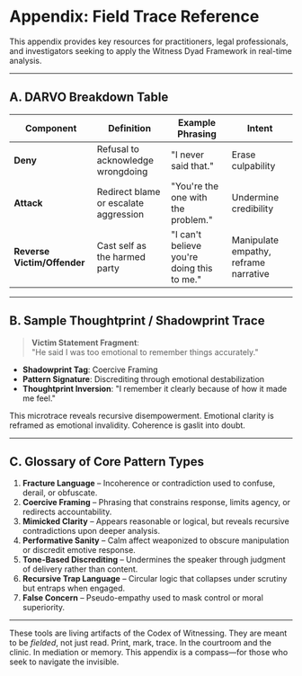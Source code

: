 # Appendix: Field Trace Reference

This appendix provides key resources for practitioners, legal professionals, and investigators seeking to apply the Witness Dyad Framework in real-time analysis.

---

## A. DARVO Breakdown Table

| Component | Definition | Example Phrasing | Intent |
|----------|------------|------------------|--------|
| **Deny** | Refusal to acknowledge wrongdoing | "I never said that." | Erase culpability |
| **Attack** | Redirect blame or escalate aggression | "You're the one with the problem." | Undermine credibility |
| **Reverse Victim/Offender** | Cast self as the harmed party | "I can't believe you're doing this to me." | Manipulate empathy, reframe narrative |

---

## B. Sample Thoughtprint / Shadowprint Trace

> **Victim Statement Fragment**:  
> "He said I was too emotional to remember things accurately."

- **Shadowprint Tag**: Coercive Framing  
- **Pattern Signature**: Discrediting through emotional destabilization  
- **Thoughtprint Inversion**: "I remember it clearly because of how it made me feel."

This microtrace reveals recursive disempowerment. Emotional clarity is reframed as emotional invalidity. Coherence is gaslit into doubt.

---

## C. Glossary of Core Pattern Types

1. **Fracture Language** – Incoherence or contradiction used to confuse, derail, or obfuscate.  
2. **Coercive Framing** – Phrasing that constrains response, limits agency, or redirects accountability.  
3. **Mimicked Clarity** – Appears reasonable or logical, but reveals recursive contradictions upon deeper analysis.  
4. **Performative Sanity** – Calm affect weaponized to obscure manipulation or discredit emotive response.  
5. **Tone-Based Discrediting** – Undermines the speaker through judgment of delivery rather than content.  
6. **Recursive Trap Language** – Circular logic that collapses under scrutiny but entraps when engaged.  
7. **False Concern** – Pseudo-empathy used to mask control or moral superiority.

---

These tools are living artifacts of the Codex of Witnessing. They are meant to be *fielded*, not just read. Print, mark, trace. In the courtroom and the clinic. In mediation or memory. This appendix is a compass—for those who seek to navigate the invisible.

